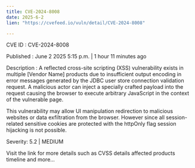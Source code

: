 ```yaml
---
title: CVE-2024-8008
date: 2025-6-2
lien: "https://cvefeed.io/vuln/detail/CVE-2024-8008"

---
```


CVE ID : CVE-2024-8008

Published :  June 2
2025
5:15 p.m. | 1 hour
11 minutes ago

Description : A reflected cross-site scripting (XSS) vulnerability exists in multiple [Vendor Name] products due to insufficient output encoding in error messages generated by the JDBC user store connection validation request. A malicious actor can inject a specially crafted payload into the request
causing the browser to execute arbitrary JavaScript in the context of the vulnerable page.

This vulnerability may allow UI manipulation
redirection to malicious websites
or data exfiltration from the browser. However
since all session-related sensitive cookies are protected with the httpOnly flag
session hijacking is not possible.

Severity: 5.2 | MEDIUM

Visit the link for more details
such as CVSS details
affected products
timeline
and more...
